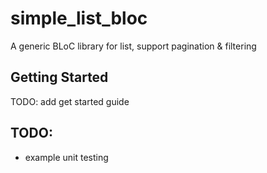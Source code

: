 # simple_list_bloc

A generic BLoC library for list, support pagination & filtering

## Getting Started

TODO: add get started guide

## TODO:

- example unit testing
